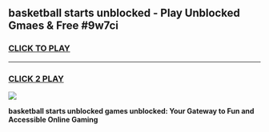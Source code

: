 
## basketball starts unblocked - Play Unblocked Gmaes & Free #9w7ci
<h3>
<a href="https://news.freeplayer.one?title=basketball_starts_unblocked&ref=24F">CLICK TO PLAY</a></h3>
<hr>

<h3>
<a href="https://news.freeplayer.one?title=basketball_starts_unblocked&ref=24F">CLICK 2 PLAY</a>
  
</h3>

<a href="https://news.freeplayer.one?title=basketball_starts_unblocked&ref=24F/"><img src="https://clearcache.store/games.png"></a>


**basketball starts unblocked games unblocked: Your Gateway to Fun and Accessible Online Gaming**
